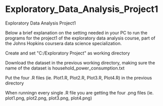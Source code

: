 # Exploratory_Data_Analysis_Project1
Exploratory Data Analysis Project1

Below a brief explanation on the setting needed in your PC to run the programs for the project1
of the exploratory data analysis course, part of the Johns Hopkins coursera data science specialization.

Create and set "C:/Exploratory Project" as working directory

Download the dataset in the previous working directory, making sure the name of the dataset is household_power_consumption.txt

Put the four .R files (ie. Plot1.R, Plot2.R, Plot3.R, Plot4.R) in the previous directory

When runningn every single .R file you are getting the four .png files (ie. plot1.png, plot2.png, plot3.png, plot4.png)

